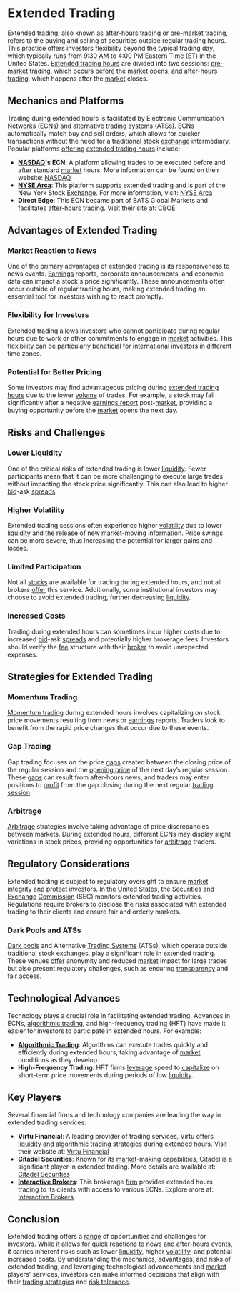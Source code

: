 # Extended Trading

Extended trading, also known as [after-hours trading](../a/after-hours_trading.md) or [pre-market](../p/pre-market.md) trading, refers to the buying and selling of securities outside regular trading hours. This practice offers investors flexibility beyond the typical trading day, which typically runs from 9:30 AM to 4:00 PM Eastern Time (ET) in the United States. [Extended trading hours](../e/extended_trading_hours.md) are divided into two sessions: [pre-market](../p/pre-market.md) trading, which occurs before the [market](../m/market.md) opens, and [after-hours trading](../a/after-hours_trading.md), which happens after the [market](../m/market.md) closes.

## Mechanics and Platforms

Trading during extended hours is facilitated by Electronic Communication Networks (ECNs) and alternative [trading systems](../t/trading_systems.md) (ATSs). ECNs automatically match buy and sell orders, which allows for quicker transactions without the need for a traditional stock [exchange](../e/exchange.md) intermediary. Popular platforms [offering](../o/offering.md) [extended trading hours](../e/extended_trading_hours.md) include:

- **[NASDAQ](../n/nasdaq.md)'s ECN**: A platform allowing trades to be executed before and after standard [market](../m/market.md) hours. More information can be found on their website: [NASDAQ](https://www.nasdaq.com)
- **[NYSE Arca](../n/nyse_arca.md)**: This platform supports extended trading and is part of the New York Stock [Exchange](../e/exchange.md). For more information, visit: [NYSE Arca](https://www.nyse.com/markets/nyse-arca)
- **Direct Edge**: This ECN became part of BATS Global Markets and facilitates [after-hours trading](../a/after-hours_trading.md). Visit their site at: [CBOE](https://www.cboe.com)

## Advantages of Extended Trading

### Market Reaction to News

One of the primary advantages of extended trading is its responsiveness to news events. [Earnings](../e/earnings.md) reports, corporate announcements, and economic data can impact a stock's price significantly. These announcements often occur outside of regular trading hours, making extended trading an essential tool for investors wishing to react promptly.

### Flexibility for Investors

Extended trading allows investors who cannot participate during regular hours due to work or other commitments to engage in [market](../m/market.md) activities. This flexibility can be particularly beneficial for international investors in different time zones.

### Potential for Better Pricing

Some investors may find advantageous pricing during [extended trading hours](../e/extended_trading_hours.md) due to the lower [volume](../v/volume.md) of trades. For example, a stock may fall significantly after a negative [earnings report](../e/earnings_report.md) post-[market](../m/market.md), providing a buying opportunity before the [market](../m/market.md) opens the next day.

## Risks and Challenges

### Lower Liquidity

One of the critical risks of extended trading is lower [liquidity](../l/liquidity.md). Fewer participants mean that it can be more challenging to execute large trades without impacting the stock price significantly. This can also lead to higher [bid](../b/bid.md)-ask [spreads](../s/spreads.md).

### Higher Volatility

Extended trading sessions often experience higher [volatility](../v/volatility.md) due to lower [liquidity](../l/liquidity.md) and the release of new [market](../m/market.md)-moving information. Price swings can be more severe, thus increasing the potential for larger gains and losses.

### Limited Participation

Not all [stocks](../s/stock.md) are available for trading during extended hours, and not all brokers [offer](../o/offer.md) this service. Additionally, some institutional investors may choose to avoid extended trading, further decreasing [liquidity](../l/liquidity.md).

### Increased Costs

Trading during extended hours can sometimes incur higher costs due to increased [bid](../b/bid.md)-ask [spreads](../s/spreads.md) and potentially higher brokerage fees. Investors should verify the [fee](../f/fee.md) structure with their [broker](../b/broker.md) to avoid unexpected expenses.

## Strategies for Extended Trading

### Momentum Trading

[Momentum trading](../m/momentum_trading.md) during extended hours involves capitalizing on stock price movements resulting from news or [earnings](../e/earnings.md) reports. Traders look to benefit from the rapid price changes that occur due to these events.

### Gap Trading

Gap trading focuses on the price [gaps](../g/gap.md) created between the closing price of the regular session and the [opening price](../o/opening_price.md) of the next day’s regular session. These [gaps](../g/gap.md) can result from after-hours news, and traders may enter positions to [profit](../p/profit.md) from the gap closing during the next regular [trading session](../t/trading_session.md).

### Arbitrage

[Arbitrage](../a/arbitrage.md) strategies involve taking advantage of price discrepancies between markets. During extended hours, different ECNs may display slight variations in stock prices, providing opportunities for [arbitrage](../a/arbitrage.md) traders.

## Regulatory Considerations

Extended trading is subject to regulatory oversight to ensure [market](../m/market.md) integrity and protect investors. In the United States, the Securities and [Exchange](../e/exchange.md) [Commission](../c/commission.md) (SEC) monitors extended trading activities. Regulations require brokers to disclose the risks associated with extended trading to their clients and ensure fair and orderly markets.

### Dark Pools and ATSs

[Dark pools](../d/dark_pools.md) and Alternative [Trading Systems](../t/trading_systems.md) (ATSs), which operate outside traditional stock exchanges, play a significant role in extended trading. These venues [offer](../o/offer.md) anonymity and reduced [market](../m/market.md) impact for large trades but also present regulatory challenges, such as ensuring [transparency](../t/transparency.md) and fair access.

## Technological Advances

Technology plays a crucial role in facilitating extended trading. Advances in ECNs, [algorithmic trading](../a/accountability.md), and high-frequency trading (HFT) have made it easier for investors to participate in extended hours. For example:

- **[Algorithmic Trading](../a/accountability.md)**: Algorithms can execute trades quickly and efficiently during extended hours, taking advantage of [market](../m/market.md) conditions as they develop.
- **High-Frequency Trading**: HFT firms [leverage](../l/leverage.md) speed to [capitalize](../c/capitalize.md) on short-term price movements during periods of low [liquidity](../l/liquidity.md).

## Key Players

Several financial firms and technology companies are leading the way in extended trading services:
 
- **Virtu Financial**: A leading provider of trading services, Virtu offers [liquidity](../l/liquidity.md) and [algorithmic trading strategies](../a/algorithmic_trading_strategies.md) during extended hours. Visit their website at: [Virtu Financial](https://www.virtu.com)
- **Citadel Securities**: Known for its [market](../m/market.md)-making capabilities, Citadel is a significant player in extended trading. More details are available at: [Citadel Securities](https://www.citadelsecurities.com)
- **[Interactive Brokers](../i/interactive_brokers.md)**: This brokerage [firm](../f/firm.md) provides extended hours trading to its clients with access to various ECNs. Explore more at: [Interactive Brokers](https://www.interactivebrokers.com)

## Conclusion

Extended trading offers a [range](../r/range.md) of opportunities and challenges for investors. While it allows for quick reactions to news and after-hours events, it carries inherent risks such as lower [liquidity](../l/liquidity.md), higher [volatility](../v/volatility.md), and potential increased costs. By understanding the mechanics, advantages, and risks of extended trading, and leveraging technological advancements and [market](../m/market.md) players' services, investors can make informed decisions that align with their [trading strategies](../t/trading_strategies.md) and [risk tolerance](../r/risk_tolerance.md).